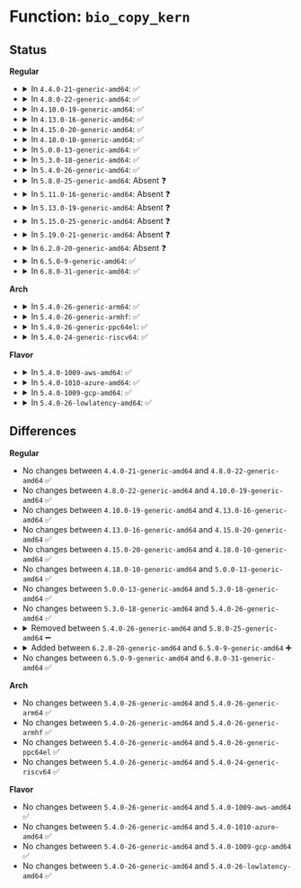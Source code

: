 # Function: <code>bio_copy_kern</code>

## Status
<b>Regular</b>
<ul>
<li>
<details>
<summary>In <code>4.4.0-21-generic-amd64</code>: ✅</summary>

```c
struct bio * bio_copy_kern(struct request_queue * q, void * data, unsigned int len, gfp_t gfp_mask, int reading)
```

```json
{
  "name": "bio_copy_kern",
  "collision_type": "Unique Global",
  "inline_type": "No",
  "funcs": [
    {
      "addr": 18446744071582722672,
      "name": "bio_copy_kern",
      "external": true,
      "loc": "block/bio.c:1491",
      "file": "block/bio.c",
      "inline": "seen, unknown",
      "caller_inline": [],
      "caller_func": [
        "block/blk-map.c:blk_rq_map_kern"
      ]
    }
  ],
  "symbols": [
    {
      "addr": 18446744071582722672,
      "name": "bio_copy_kern",
      "section": ".text",
      "bind": "STB_GLOBAL",
      "size": 468
    }
  ]
}
```
</details>
</li>
<li>
<details>
<summary>In <code>4.8.0-22-generic-amd64</code>: ✅</summary>

```c
struct bio * bio_copy_kern(struct request_queue * q, void * data, unsigned int len, gfp_t gfp_mask, int reading)
```

```json
{
  "name": "bio_copy_kern",
  "collision_type": "Unique Global",
  "inline_type": "No",
  "funcs": [
    {
      "addr": 18446744071582999040,
      "name": "bio_copy_kern",
      "external": true,
      "loc": "block/bio.c:1491",
      "file": "block/bio.c",
      "inline": "seen, unknown",
      "caller_inline": [],
      "caller_func": [
        "block/blk-map.c:blk_rq_map_kern"
      ]
    }
  ],
  "symbols": [
    {
      "addr": 18446744071582999040,
      "name": "bio_copy_kern",
      "section": ".text",
      "bind": "STB_GLOBAL",
      "size": 520
    }
  ]
}
```
</details>
</li>
<li>
<details>
<summary>In <code>4.10.0-19-generic-amd64</code>: ✅</summary>

```c
struct bio * bio_copy_kern(struct request_queue * q, void * data, unsigned int len, gfp_t gfp_mask, int reading)
```

```json
{
  "name": "bio_copy_kern",
  "collision_type": "Unique Global",
  "inline_type": "No",
  "funcs": [
    {
      "addr": 18446744071583103984,
      "name": "bio_copy_kern",
      "external": true,
      "loc": "block/bio.c:1546",
      "file": "block/bio.c",
      "inline": "seen, unknown",
      "caller_inline": [],
      "caller_func": [
        "block/blk-map.c:blk_rq_map_kern"
      ]
    }
  ],
  "symbols": [
    {
      "addr": 18446744071583103984,
      "name": "bio_copy_kern",
      "section": ".text",
      "bind": "STB_GLOBAL",
      "size": 504
    }
  ]
}
```
</details>
</li>
<li>
<details>
<summary>In <code>4.13.0-16-generic-amd64</code>: ✅</summary>

```c
struct bio * bio_copy_kern(struct request_queue * q, void * data, unsigned int len, gfp_t gfp_mask, int reading)
```

```json
{
  "name": "bio_copy_kern",
  "collision_type": "Unique Global",
  "inline_type": "No",
  "funcs": [
    {
      "addr": 18446744071583159664,
      "name": "bio_copy_kern",
      "external": true,
      "loc": "block/bio.c:1553",
      "file": "block/bio.c",
      "inline": "seen, unknown",
      "caller_inline": [],
      "caller_func": [
        "block/blk-map.c:blk_rq_map_kern"
      ]
    }
  ],
  "symbols": [
    {
      "addr": 18446744071583159664,
      "name": "bio_copy_kern",
      "section": ".text",
      "bind": "STB_GLOBAL",
      "size": 500
    }
  ]
}
```
</details>
</li>
<li>
<details>
<summary>In <code>4.15.0-20-generic-amd64</code>: ✅</summary>

```c
struct bio * bio_copy_kern(struct request_queue * q, void * data, unsigned int len, gfp_t gfp_mask, int reading)
```

```json
{
  "name": "bio_copy_kern",
  "collision_type": "Unique Global",
  "inline_type": "No",
  "funcs": [
    {
      "addr": 18446744071583335424,
      "name": "bio_copy_kern",
      "external": true,
      "loc": "block/bio.c:1517",
      "file": "block/bio.c",
      "inline": "seen, unknown",
      "caller_inline": [],
      "caller_func": [
        "block/blk-map.c:blk_rq_map_kern"
      ]
    }
  ],
  "symbols": [
    {
      "addr": 18446744071583335424,
      "name": "bio_copy_kern",
      "section": ".text",
      "bind": "STB_GLOBAL",
      "size": 500
    }
  ]
}
```
</details>
</li>
<li>
<details>
<summary>In <code>4.18.0-10-generic-amd64</code>: ✅</summary>

```c
struct bio * bio_copy_kern(struct request_queue * q, void * data, unsigned int len, gfp_t gfp_mask, int reading)
```

```json
{
  "name": "bio_copy_kern",
  "collision_type": "Unique Global",
  "inline_type": "No",
  "funcs": [
    {
      "addr": 18446744071583544656,
      "name": "bio_copy_kern",
      "external": true,
      "loc": "block/bio.c:1572",
      "file": "block/bio.c",
      "inline": "seen, unknown",
      "caller_inline": [],
      "caller_func": [
        "block/blk-map.c:blk_rq_map_kern"
      ]
    }
  ],
  "symbols": [
    {
      "addr": 18446744071583544656,
      "name": "bio_copy_kern",
      "section": ".text",
      "bind": "STB_GLOBAL",
      "size": 494
    }
  ]
}
```
</details>
</li>
<li>
<details>
<summary>In <code>5.0.0-13-generic-amd64</code>: ✅</summary>

```c
struct bio * bio_copy_kern(struct request_queue * q, void * data, unsigned int len, gfp_t gfp_mask, int reading)
```

```json
{
  "name": "bio_copy_kern",
  "collision_type": "Unique Global",
  "inline_type": "No",
  "funcs": [
    {
      "addr": 18446744071583667904,
      "name": "bio_copy_kern",
      "external": true,
      "loc": "block/bio.c:1498",
      "file": "block/bio.c",
      "inline": "seen, unknown",
      "caller_inline": [],
      "caller_func": [
        "block/blk-map.c:blk_rq_map_kern"
      ]
    }
  ],
  "symbols": [
    {
      "addr": 18446744071583667904,
      "name": "bio_copy_kern",
      "section": ".text",
      "bind": "STB_GLOBAL",
      "size": 494
    }
  ]
}
```
</details>
</li>
<li>
<details>
<summary>In <code>5.3.0-18-generic-amd64</code>: ✅</summary>

```c
struct bio * bio_copy_kern(struct request_queue * q, void * data, unsigned int len, gfp_t gfp_mask, int reading)
```

```json
{
  "name": "bio_copy_kern",
  "collision_type": "Unique Global",
  "inline_type": "No",
  "funcs": [
    {
      "addr": 18446744071583856672,
      "name": "bio_copy_kern",
      "external": true,
      "loc": "block/bio.c:1557",
      "file": "block/bio.c",
      "inline": "seen, unknown",
      "caller_inline": [],
      "caller_func": [
        "block/blk-map.c:blk_rq_map_kern"
      ]
    }
  ],
  "symbols": [
    {
      "addr": 18446744071583856672,
      "name": "bio_copy_kern",
      "section": ".text",
      "bind": "STB_GLOBAL",
      "size": 462
    }
  ]
}
```
</details>
</li>
<li>
<details>
<summary>In <code>5.4.0-26-generic-amd64</code>: ✅</summary>

```c
struct bio * bio_copy_kern(struct request_queue * q, void * data, unsigned int len, gfp_t gfp_mask, int reading)
```

```json
{
  "name": "bio_copy_kern",
  "collision_type": "Unique Global",
  "inline_type": "No",
  "funcs": [
    {
      "addr": 18446744071583959280,
      "name": "bio_copy_kern",
      "external": true,
      "loc": "block/bio.c:1599",
      "file": "block/bio.c",
      "inline": "seen, unknown",
      "caller_inline": [],
      "caller_func": [
        "block/blk-map.c:blk_rq_map_kern"
      ]
    }
  ],
  "symbols": [
    {
      "addr": 18446744071583959280,
      "name": "bio_copy_kern",
      "section": ".text",
      "bind": "STB_GLOBAL",
      "size": 502
    }
  ]
}
```
</details>
</li>
<li>
<details>
<summary>In <code>5.8.0-25-generic-amd64</code>: Absent ❓</summary>

```json
{
  "name": "bio_copy_kern",
  "collision_type": "Unique Static",
  "inline_type": "Full",
  "funcs": [
    {
      "addr": 18446744071584391009,
      "name": "bio_copy_kern",
      "external": false,
      "loc": "block/blk-map.c:466",
      "file": "block/blk-map.c",
      "inline": "not declared, inlined",
      "caller_inline": [
        "block/blk-map.c:blk_rq_map_kern"
      ],
      "caller_func": []
    }
  ],
  "symbols": []
}
```
</details>
</li>
<li>
<details>
<summary>In <code>5.11.0-16-generic-amd64</code>: Absent ❓</summary>

```json
{
  "name": "bio_copy_kern",
  "collision_type": "Unique Static",
  "inline_type": "Full",
  "funcs": [
    {
      "addr": 18446744071584505105,
      "name": "bio_copy_kern",
      "external": false,
      "loc": "block/blk-map.c:463",
      "file": "block/blk-map.c",
      "inline": "not declared, inlined",
      "caller_inline": [
        "block/blk-map.c:blk_rq_map_kern"
      ],
      "caller_func": []
    }
  ],
  "symbols": []
}
```
</details>
</li>
<li>
<details>
<summary>In <code>5.13.0-19-generic-amd64</code>: Absent ❓</summary>

```json
{
  "name": "bio_copy_kern",
  "collision_type": "Unique Static",
  "inline_type": "Full",
  "funcs": [
    {
      "addr": 18446744071584539276,
      "name": "bio_copy_kern",
      "external": false,
      "loc": "block/blk-map.c:421",
      "file": "block/blk-map.c",
      "inline": "not declared, inlined",
      "caller_inline": [
        "block/blk-map.c:blk_rq_map_kern"
      ],
      "caller_func": []
    }
  ],
  "symbols": []
}
```
</details>
</li>
<li>
<details>
<summary>In <code>5.15.0-25-generic-amd64</code>: Absent ❓</summary>

```json
{
  "name": "bio_copy_kern",
  "collision_type": "Unique Static",
  "inline_type": "Full",
  "funcs": [
    {
      "addr": 18446744071584950092,
      "name": "bio_copy_kern",
      "external": false,
      "loc": "block/blk-map.c:421",
      "file": "block/blk-map.c",
      "inline": "not declared, inlined",
      "caller_inline": [
        "block/blk-map.c:blk_rq_map_kern"
      ],
      "caller_func": []
    }
  ],
  "symbols": []
}
```
</details>
</li>
<li>
<details>
<summary>In <code>5.19.0-21-generic-amd64</code>: Absent ❓</summary>

```json
{
  "name": "bio_copy_kern",
  "collision_type": "Unique Static",
  "inline_type": "Full",
  "funcs": [
    {
      "addr": 18446744071585653930,
      "name": "bio_copy_kern",
      "external": false,
      "loc": "block/blk-map.c:427",
      "file": "block/blk-map.c",
      "inline": "not declared, inlined",
      "caller_inline": [
        "block/blk-map.c:blk_rq_map_kern"
      ],
      "caller_func": []
    }
  ],
  "symbols": []
}
```
</details>
</li>
<li>
<details>
<summary>In <code>6.2.0-20-generic-amd64</code>: Absent ❓</summary>

```json
{
  "name": "bio_copy_kern",
  "collision_type": "Unique Static",
  "inline_type": "Full",
  "funcs": [
    {
      "addr": 18446744071586427274,
      "name": "bio_copy_kern",
      "external": false,
      "loc": "block/blk-map.c:468",
      "file": "block/blk-map.c",
      "inline": "not declared, inlined",
      "caller_inline": [
        "block/blk-map.c:blk_rq_map_kern"
      ],
      "caller_func": []
    }
  ],
  "symbols": []
}
```
</details>
</li>
<li>
<details>
<summary>In <code>6.5.0-9-generic-amd64</code>: ✅</summary>

```c
struct bio * bio_copy_kern(struct request_queue * q, void * data, unsigned int len, gfp_t gfp_mask, int reading)
```

```json
{
  "name": "bio_copy_kern",
  "collision_type": "Unique Static",
  "inline_type": "No",
  "funcs": [
    {
      "addr": 18446744071586674240,
      "name": "bio_copy_kern",
      "external": false,
      "loc": "block/blk-map.c:467",
      "file": "block/blk-map.c",
      "inline": "seen, unknown",
      "caller_inline": [],
      "caller_func": [
        "block/blk-map.c:blk_rq_map_kern"
      ]
    }
  ],
  "symbols": [
    {
      "addr": 18446744071586674240,
      "name": "bio_copy_kern",
      "section": ".text",
      "bind": "STB_LOCAL",
      "size": 507
    }
  ]
}
```
</details>
</li>
<li>
<details>
<summary>In <code>6.8.0-31-generic-amd64</code>: ✅</summary>

```c
struct bio * bio_copy_kern(struct request_queue * q, void * data, unsigned int len, gfp_t gfp_mask, int reading)
```

```json
{
  "name": "bio_copy_kern",
  "collision_type": "Unique Static",
  "inline_type": "No",
  "funcs": [
    {
      "addr": 18446744071586945120,
      "name": "bio_copy_kern",
      "external": false,
      "loc": "block/blk-map.c:474",
      "file": "block/blk-map.c",
      "inline": "seen, unknown",
      "caller_inline": [],
      "caller_func": [
        "block/blk-map.c:blk_rq_map_kern"
      ]
    }
  ],
  "symbols": [
    {
      "addr": 18446744071586945120,
      "name": "bio_copy_kern",
      "section": ".text",
      "bind": "STB_LOCAL",
      "size": 507
    }
  ]
}
```
</details>
</li>
</ul>
<b>Arch</b>
<ul>
<li>
<details>
<summary>In <code>5.4.0-26-generic-arm64</code>: ✅</summary>

```c
struct bio * bio_copy_kern(struct request_queue * q, void * data, unsigned int len, gfp_t gfp_mask, int reading)
```

```json
{
  "name": "bio_copy_kern",
  "collision_type": "Unique Global",
  "inline_type": "No",
  "funcs": [
    {
      "addr": 18446603336495780944,
      "name": "bio_copy_kern",
      "external": true,
      "loc": "block/bio.c:1599",
      "file": "block/bio.c",
      "inline": "seen, unknown",
      "caller_inline": [],
      "caller_func": [
        "block/blk-map.c:blk_rq_map_kern"
      ]
    }
  ],
  "symbols": [
    {
      "addr": 18446603336495780944,
      "name": "bio_copy_kern",
      "section": ".text",
      "bind": "STB_GLOBAL",
      "size": 408
    }
  ]
}
```
</details>
</li>
<li>
<details>
<summary>In <code>5.4.0-26-generic-armhf</code>: ✅</summary>

```c
struct bio * bio_copy_kern(struct request_queue * q, void * data, unsigned int len, gfp_t gfp_mask, int reading)
```

```json
{
  "name": "bio_copy_kern",
  "collision_type": "Unique Global",
  "inline_type": "No",
  "funcs": [
    {
      "addr": 3229132980,
      "name": "bio_copy_kern",
      "external": true,
      "loc": "block/bio.c:1599",
      "file": "block/bio.c",
      "inline": "seen, unknown",
      "caller_inline": [],
      "caller_func": [
        "block/blk-map.c:blk_rq_map_kern"
      ]
    }
  ],
  "symbols": [
    {
      "addr": 3229132980,
      "name": "bio_copy_kern",
      "section": ".text",
      "bind": "STB_GLOBAL",
      "size": 380
    }
  ]
}
```
</details>
</li>
<li>
<details>
<summary>In <code>5.4.0-26-generic-ppc64el</code>: ✅</summary>

```c
struct bio * bio_copy_kern(struct request_queue * q, void * data, unsigned int len, gfp_t gfp_mask, int reading)
```

```json
{
  "name": "bio_copy_kern",
  "collision_type": "Unique Global",
  "inline_type": "No",
  "funcs": [
    {
      "addr": 13835058055289957312,
      "name": "bio_copy_kern",
      "external": true,
      "loc": "block/bio.c:1599",
      "file": "block/bio.c",
      "inline": "seen, unknown",
      "caller_inline": [],
      "caller_func": [
        "block/blk-map.c:blk_rq_map_kern"
      ]
    }
  ],
  "symbols": [
    {
      "addr": 13835058055289957312,
      "name": "bio_copy_kern",
      "section": ".text",
      "bind": "STB_GLOBAL",
      "size": 648
    }
  ]
}
```
</details>
</li>
<li>
<details>
<summary>In <code>5.4.0-24-generic-riscv64</code>: ✅</summary>

```c
struct bio * bio_copy_kern(struct request_queue * q, void * data, unsigned int len, gfp_t gfp_mask, int reading)
```

```json
{
  "name": "bio_copy_kern",
  "collision_type": "Unique Global",
  "inline_type": "No",
  "funcs": [
    {
      "addr": 18446743936274924930,
      "name": "bio_copy_kern",
      "external": true,
      "loc": "block/bio.c:1599",
      "file": "block/bio.c",
      "inline": "seen, unknown",
      "caller_inline": [],
      "caller_func": [
        "block/blk-map.c:blk_rq_map_kern"
      ]
    }
  ],
  "symbols": [
    {
      "addr": 18446743936274924930,
      "name": "bio_copy_kern",
      "section": ".text",
      "bind": "STB_GLOBAL",
      "size": 342
    }
  ]
}
```
</details>
</li>
</ul>
<b>Flavor</b>
<ul>
<li>
<details>
<summary>In <code>5.4.0-1009-aws-amd64</code>: ✅</summary>

```c
struct bio * bio_copy_kern(struct request_queue * q, void * data, unsigned int len, gfp_t gfp_mask, int reading)
```

```json
{
  "name": "bio_copy_kern",
  "collision_type": "Unique Global",
  "inline_type": "No",
  "funcs": [
    {
      "addr": 18446744071583928016,
      "name": "bio_copy_kern",
      "external": true,
      "loc": "block/bio.c:1599",
      "file": "block/bio.c",
      "inline": "seen, unknown",
      "caller_inline": [],
      "caller_func": [
        "block/blk-map.c:blk_rq_map_kern"
      ]
    }
  ],
  "symbols": [
    {
      "addr": 18446744071583928016,
      "name": "bio_copy_kern",
      "section": ".text",
      "bind": "STB_GLOBAL",
      "size": 502
    }
  ]
}
```
</details>
</li>
<li>
<details>
<summary>In <code>5.4.0-1010-azure-amd64</code>: ✅</summary>

```c
struct bio * bio_copy_kern(struct request_queue * q, void * data, unsigned int len, gfp_t gfp_mask, int reading)
```

```json
{
  "name": "bio_copy_kern",
  "collision_type": "Unique Global",
  "inline_type": "No",
  "funcs": [
    {
      "addr": 18446744071583864960,
      "name": "bio_copy_kern",
      "external": true,
      "loc": "block/bio.c:1599",
      "file": "block/bio.c",
      "inline": "seen, unknown",
      "caller_inline": [],
      "caller_func": [
        "block/blk-map.c:blk_rq_map_kern"
      ]
    }
  ],
  "symbols": [
    {
      "addr": 18446744071583864960,
      "name": "bio_copy_kern",
      "section": ".text",
      "bind": "STB_GLOBAL",
      "size": 502
    }
  ]
}
```
</details>
</li>
<li>
<details>
<summary>In <code>5.4.0-1009-gcp-amd64</code>: ✅</summary>

```c
struct bio * bio_copy_kern(struct request_queue * q, void * data, unsigned int len, gfp_t gfp_mask, int reading)
```

```json
{
  "name": "bio_copy_kern",
  "collision_type": "Unique Global",
  "inline_type": "No",
  "funcs": [
    {
      "addr": 18446744071583911776,
      "name": "bio_copy_kern",
      "external": true,
      "loc": "block/bio.c:1599",
      "file": "block/bio.c",
      "inline": "seen, unknown",
      "caller_inline": [],
      "caller_func": [
        "block/blk-map.c:blk_rq_map_kern"
      ]
    }
  ],
  "symbols": [
    {
      "addr": 18446744071583911776,
      "name": "bio_copy_kern",
      "section": ".text",
      "bind": "STB_GLOBAL",
      "size": 502
    }
  ]
}
```
</details>
</li>
<li>
<details>
<summary>In <code>5.4.0-26-lowlatency-amd64</code>: ✅</summary>

```c
struct bio * bio_copy_kern(struct request_queue * q, void * data, unsigned int len, gfp_t gfp_mask, int reading)
```

```json
{
  "name": "bio_copy_kern",
  "collision_type": "Unique Global",
  "inline_type": "No",
  "funcs": [
    {
      "addr": 18446744071584013072,
      "name": "bio_copy_kern",
      "external": true,
      "loc": "block/bio.c:1599",
      "file": "block/bio.c",
      "inline": "seen, unknown",
      "caller_inline": [],
      "caller_func": [
        "block/blk-map.c:blk_rq_map_kern"
      ]
    }
  ],
  "symbols": [
    {
      "addr": 18446744071584013072,
      "name": "bio_copy_kern",
      "section": ".text",
      "bind": "STB_GLOBAL",
      "size": 502
    }
  ]
}
```
</details>
</li>
</ul>

## Differences
<b>Regular</b>
<ul>
<li>
No changes between <code>4.4.0-21-generic-amd64</code> and <code>4.8.0-22-generic-amd64</code> ✅
</li>
<li>
No changes between <code>4.8.0-22-generic-amd64</code> and <code>4.10.0-19-generic-amd64</code> ✅
</li>
<li>
No changes between <code>4.10.0-19-generic-amd64</code> and <code>4.13.0-16-generic-amd64</code> ✅
</li>
<li>
No changes between <code>4.13.0-16-generic-amd64</code> and <code>4.15.0-20-generic-amd64</code> ✅
</li>
<li>
No changes between <code>4.15.0-20-generic-amd64</code> and <code>4.18.0-10-generic-amd64</code> ✅
</li>
<li>
No changes between <code>4.18.0-10-generic-amd64</code> and <code>5.0.0-13-generic-amd64</code> ✅
</li>
<li>
No changes between <code>5.0.0-13-generic-amd64</code> and <code>5.3.0-18-generic-amd64</code> ✅
</li>
<li>
No changes between <code>5.3.0-18-generic-amd64</code> and <code>5.4.0-26-generic-amd64</code> ✅
</li>
<li>
<details>
<summary>Removed between <code>5.4.0-26-generic-amd64</code> and <code>5.8.0-25-generic-amd64</code> ➖</summary>

```c
struct bio * bio_copy_kern(struct request_queue * q, void * data, unsigned int len, gfp_t gfp_mask, int reading)
```
</details>
</li>
<li>
<details>
<summary>Added between <code>6.2.0-20-generic-amd64</code> and <code>6.5.0-9-generic-amd64</code> ➕</summary>

```c
struct bio * bio_copy_kern(struct request_queue * q, void * data, unsigned int len, gfp_t gfp_mask, int reading)
```
</details>
</li>
<li>
No changes between <code>6.5.0-9-generic-amd64</code> and <code>6.8.0-31-generic-amd64</code> ✅
</li>
</ul>
<b>Arch</b>
<ul>
<li>
No changes between <code>5.4.0-26-generic-amd64</code> and <code>5.4.0-26-generic-arm64</code> ✅
</li>
<li>
No changes between <code>5.4.0-26-generic-amd64</code> and <code>5.4.0-26-generic-armhf</code> ✅
</li>
<li>
No changes between <code>5.4.0-26-generic-amd64</code> and <code>5.4.0-26-generic-ppc64el</code> ✅
</li>
<li>
No changes between <code>5.4.0-26-generic-amd64</code> and <code>5.4.0-24-generic-riscv64</code> ✅
</li>
</ul>
<b>Flavor</b>
<ul>
<li>
No changes between <code>5.4.0-26-generic-amd64</code> and <code>5.4.0-1009-aws-amd64</code> ✅
</li>
<li>
No changes between <code>5.4.0-26-generic-amd64</code> and <code>5.4.0-1010-azure-amd64</code> ✅
</li>
<li>
No changes between <code>5.4.0-26-generic-amd64</code> and <code>5.4.0-1009-gcp-amd64</code> ✅
</li>
<li>
No changes between <code>5.4.0-26-generic-amd64</code> and <code>5.4.0-26-lowlatency-amd64</code> ✅
</li>
</ul>

